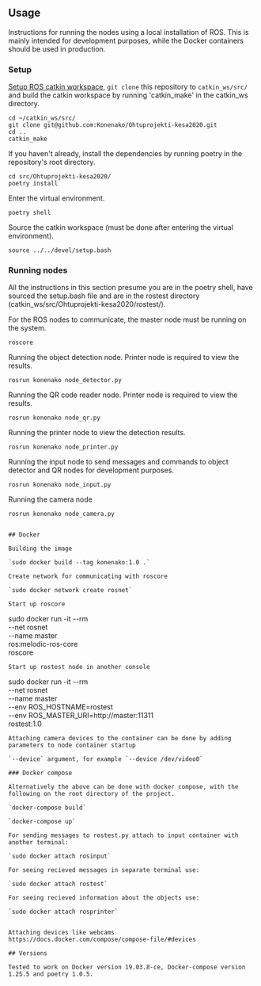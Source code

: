 ## Usage

Instructions for running the nodes using a local installation of ROS. This is mainly intended for development purposes, while the Docker containers should be used in production.

### Setup

[Setup ROS catkin workspace](https://wiki.ros.org/catkin/Tutorials/create_a_workspace), `git clone` this repository to `catkin_ws/src/` and build the catkin workspace by running 'catkin_make' in the catkin_ws directory.
```
cd ~/catkin_ws/src/
git clone git@github.com:Konenako/Ohtuprojekti-kesa2020.git
cd ..
catkin_make
```

If you haven't already, install the dependencies by running poetry in the repository's root directory.
```
cd src/Ohtuprojekti-kesa2020/
poetry install
```

Enter the virtual environment.
```
poetry shell
```

Source the catkin workspace (must be done after entering the virtual environment).
```
source ../../devel/setup.bash
```

### Running nodes

All the instructions in this section presume you are in the poetry shell, have sourced the setup.bash file and are in the rostest directory (catkin_ws/src/Ohtuprojekti-kesa2020/rostest/).


For the ROS nodes to communicate, the master node must be running on the system.

```
roscore
```

Running the object detection node. Printer node is required to view the results.
```
rosrun konenako node_detector.py
```

Running the QR code reader node. Printer node is required to view the results.
```
rosrun konenako node_qr.py
```

Running the printer node to view the detection results.
```
rosrun konenako node_printer.py
```

Running the input node to send messages and commands to object detector and QR nodes for development purposes.
```
rosrun konenako node_input.py
```

Running the camera node
```
rosrun konenako node_camera.py


## Docker

Building the image

`sudo docker build --tag konenako:1.0 .`

Create network for communicating with roscore

`sudo docker network create rosnet`

Start up roscore
```
sudo docker run -it --rm \
--net rosnet \
--name master \
ros:melodic-ros-core \
roscore
```
Start up rostest node in another console
```
sudo docker run -it --rm \
    --net rosnet \
    --name master \
    --env ROS_HOSTNAME=rostest \
    --env ROS_MASTER_URI=http://master:11311 \
    rostest:1.0
```
Attaching camera devices to the container can be done by adding parameters to node container startup

`--device` argument, for example `--device /dev/video0`

### Docker compose

Alternatively the above can be done with docker compose, with the following on the root directory of the project.

`docker-compose build`

`docker-compose up`

For sending messages to rostest.py attach to input container with another terminal:

`sudo docker attach rosinput`

For seeing recieved messages in separate terminal use:

`sudo docker attach rostest`

For seeing recieved information about the objects use:

`sudo docker attach rosprinter`


Attaching devices like webcams
https://docs.docker.com/compose/compose-file/#devices

## Versions

Tested to work on Docker version 19.03.8-ce, Docker-compose version 1.25.5 and poetry 1.0.5.
